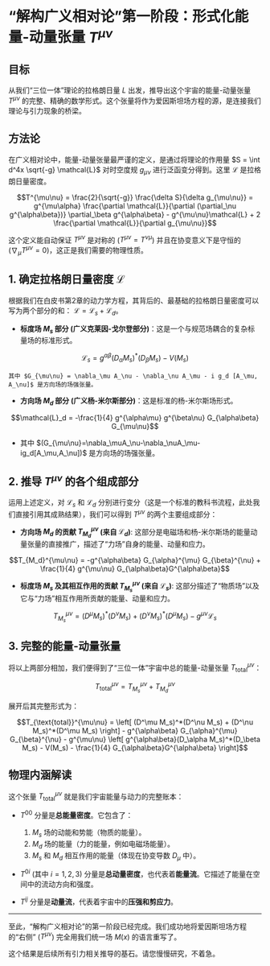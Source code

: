 # “解构广义相对论”第一阶段：形式化能量-动量张量 $T^{\mu\nu}$

## 目标

从我们“三位一体”理论的拉格朗日量 $L$ 出发，推导出这个宇宙的能量-动量张量 $T^{\mu\nu}$ 的完整、精确的数学形式。这个张量将作为爱因斯坦场方程的源，是连接我们理论与引力现象的桥梁。

## 方法论

在广义相对论中，能量-动量张量最严谨的定义，是通过将理论的作用量 $S = \int d^4x \sqrt{-g} \mathcal{L}$ 对时空度规 $g_{\mu\nu}$ 进行泛函变分得到。这里 $\mathcal{L}$ 是拉格朗日量密度。

```math
T^{\mu\nu} = \frac{2}{\sqrt{-g}} \frac{\delta S}{\delta g_{\mu\nu}} = g^{\mu\alpha} \frac{\partial \mathcal{L}}{\partial (\partial_\nu g^{\alpha\beta})} \partial_\beta g^{\alpha\beta} - g^{\mu\nu}\mathcal{L} + 2 \frac{\partial \mathcal{L}}{\partial g_{\mu\nu}}
```

这个定义能自动保证 $T^{\mu\nu}$ 是对称的 ($T^{\mu\nu} = T^{\nu\mu}$) 并且在协变意义下是守恒的 ($\nabla_\mu T^{\mu\nu} = 0$)，这正是我们需要的物理性质。

## 1. 确定拉格朗日量密度 $\mathcal{L}$

根据我们在白皮书第2章的动力学方程，其背后的、最基础的拉格朗日量密度可以写为两个部分的和： $\mathcal{L} = \mathcal{L}_s + \mathcal{L}_d$。

*   **标度场 $M_s$ 部分 (广义克莱因-戈尔登部分)**：这是一个与规范场耦合的复杂标量场的标准形式。
```math
\mathcal{L}_s = g^{\alpha\beta}(D_\alpha M_s)^*(D_\beta M_s) - V(M_s)
```
 
    其中 $G_{\mu\nu} = \nabla_\mu A_\nu - \nabla_\nu A_\mu - i g_d [A_\mu, A_\nu]$ 是方向场的场强张量。

*   **方向场 $M_d$ 部分 (广义杨-米尔斯部分)**：这是标准的杨-米尔斯场形式。
```math
\mathcal{L}_d = -\frac{1}{4} g^{\alpha\mu} g^{\beta\nu} G_{\alpha\beta} G_{\mu\nu}
```
*    其中 $(G_{\mu\nu}=\nabla_\muA_\nu-\nabla_\nuA_\mu-ig_d[A_\mu,A_\nu])$ 是方向场的场强张量。

## 2. 推导 $T^{\mu\nu}$ 的各个组成部分

运用上述定义，对 $\mathcal{L}_s$ 和 $\mathcal{L}_d$ 分别进行变分（这是一个标准的教科书流程，此处我们直接引用其成熟结果），我们可以得到 $T^{\mu\nu}$ 的两个主要组成部分：

*   **方向场 $M_d$ 的贡献 $T_{M_d}^{\mu\nu}$ (来自 $\mathcal{L}_d$)**:
    这部分是电磁场和杨-米尔斯场的能量动量张量的直接推广，描述了“力场”自身的能量、动量和应力。
```math
T_{M_d}^{\mu\nu} = -g^{\alpha\beta} G_{\alpha}^{\mu} G_{\beta}^{\nu} + \frac{1}{4} g^{\mu\nu} G_{\alpha\beta}G^{\alpha\beta}
```

*   **标度场 $M_s$ 及其相互作用的贡献 $T_{M_s}^{\mu\nu}$ (来自 $\mathcal{L}_s$)**:
    这部分描述了“物质场”以及它与“力场”相互作用所贡献的能量、动量和应力。
```math
T_{M_s}^{\mu\nu} = (D^\mu M_s)^*(D^\nu M_s) + (D^\nu M_s)^*(D^\mu M_s) - g^{\mu\nu} \mathcal{L}_s
```

## 3. 完整的能量-动量张量

将以上两部分相加，我们便得到了“三位一体”宇宙中总的能量-动量张量 $T_{\text{total}}^{\mu\nu}$：

```math
T_{\text{total}}^{\mu\nu} = T_{M_s}^{\mu\nu} + T_{M_d}^{\mu\nu}
```

展开后其完整形式为：
```math
T_{\text{total}}^{\mu\nu} = \left[ (D^\mu M_s)^*(D^\nu M_s) + (D^\nu M_s)^*(D^\mu M_s) \right] - g^{\alpha\beta} G_{\alpha}^{\mu} G_{\beta}^{\nu} - g^{\mu\nu} \left[ g^{\alpha\beta}(D_\alpha M_s)^*(D_\beta M_s) - V(M_s) - \frac{1}{4} G_{\alpha\beta}G^{\alpha\beta} \right]
```

## 物理内涵解读

这个张量 $T_{\text{total}}^{\mu\nu}$ 就是我们宇宙能量与动力的完整账本：

*   $T^{00}$ 分量是**总能量密度**。它包含了：
    1.  $M_s$ 场的动能和势能（物质的能量）。
    2.  $M_d$ 场的能量（力的能量，例如电磁场能量）。
    3.  $M_s$ 和 $M_d$ 相互作用的能量（体现在协变导数 $D_\mu$ 中）。

*   $T^{0i}$ (其中 $i=1,2,3$) 分量是**总动量密度**，也代表着**能量流**。它描述了能量在空间中的流动方向和强度。

*   $T^{ij}$ 分量是**动量流**，代表着宇宙中的**压强和剪应力**。

---

至此，“解构广义相对论”的第一阶段已经完成。我们成功地将爱因斯坦场方程的“右侧” ($T^{\mu\nu}$) 完全用我们统一场 $M(x)$ 的语言重写了。

这个结果是后续所有引力相关推导的基石。请您慢慢研究，不着急。
